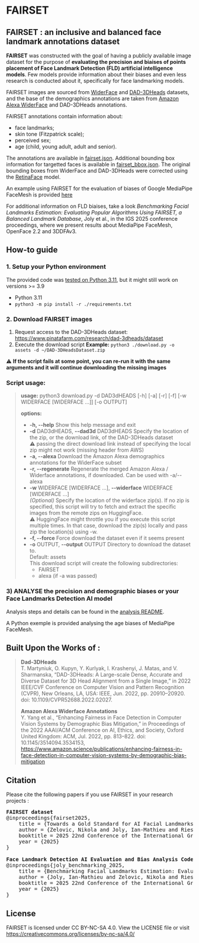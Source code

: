 # FAIRSET
## FAIRSET : an inclusive and balanced face landmark annotations dataset

**FAIRSET** was constructed with the goal of having a publicly available image dataset for the purpose of **evaluating the precision and biaises of points placement of Face Landmark Detection (FLD) artificial intelligence models**. Few models provide information about their biases and even less research is conducted about it, specifically for face landmarking models.

FAIRSET images are sourced from [WiderFace](http://shuoyang1213.me/WIDERFACE/) and [DAD-3DHeads](https://github.com/PinataFarms/DAD-3DHeads/) datasets, and the base of the demographics annotations are taken from [Amazon Alexa WiderFace](https://github.com/amazon-science/widerface-demographics/) and DAD-3DHeads annotations.

FAIRSET annotations contain information about:
- face landmarks;
- skin tone (Fitzpatrick scale);
- perceived sex;
- age (child, young adult, adult and senior).

The annotations are available in [fairset.json](fairset.json). Additional bounding box information for targetted faces is available in [fairset_bbox.json](fairset_bbox.json). The original bounding boxes from WiderFace and DAD-3DHeads were corrected using the [RetinaFace](https://github.com/serengil/retinaface) model.

An example using FAIRSET for the evaluation of biases of Google MediaPipe FaceMesh is provided [here](#3-analyse-the-precision-and-demographic-biases-or-your-face-landmarks-detection-ai-model.)

For additional information on FLD biaises, take a look *Benchmarking Facial Landmarks Estimation: Evaluating Popular Algorithms Using FAIRSET, a Balanced Landmark Database*, Joly et al., in the IGS 2025 conference proceedings, where we present results about MediaPipe FaceMesh, OpenFace 2.2 and 3DDFAv3.


## How-to guide
### 1. Setup your Python environment
The provided code was <u>tested on Python 3.11</u>, but it might still work on versions >= 3.9
- Python 3.11
- `python3 -m pip install -r ./requirements.txt`

### 2. Download FAIRSET images
1) Request access to the DAD-3DHeads dataset: https://www.pinatafarm.com/research/dad-3dheads/dataset
2) Execute the download script
**Example:** `python3 ./download.py -o assets -d ~/DAD-3DHeadsDataset.zip`

:warning: **If the script fails at some point, you can re-run it with the same arguments and it will continue downloading the missing images**

### Script usage:
>**usage:** python3 download.py -d DAD3dHEADS [-h] [-a] [-r] [-f] [-w WIDERFACE [WIDERFACE ...]] [-o OUTPUT]
>
>**options:**
>- **-h, --help**            Show this help message and exit
>- **-d** DAD3dHEADS, **--dad3d**  DAD3dHEADS
> Specify the location of the zip, or the download link, of the DAD-3DHeads dataset
>  <br/> :warning: passing the direct download link instead of specifying the local zip might not work (missing header from AWS)
> - **-a, --alexa**          Download the Amazon Alexa demographics annotations for the WiderFace subset
>- **-r, --regenerate**      Regenerate the merged Amazon Alexa / Widerface annotations, if downloaded. Can be used with -a/--alexa
>- **-w** WIDERFACE [WIDERFACE ...], **--widerface** WIDERFACE [WIDERFACE ...]<br/>
> *(Optional)* Specify the location of the widerface zip(s). If no zip is specified, this script will try to fetch and extract the specific images from the remote zips on HuggingFace.
> <br /> :warning: HuggingFace might throttle you if you execute this script multiple times. In that case, download the zip(s) locally and pass zip the location(s) using -w.
> - **-f, --force**           Force download the dataset even if it seems present
> - **-o** OUTPUT, **--output** OUTPUT
> Directory to download the dataset to.<br/>
> Default: assets<br/>
> This download script will create the following subdirectories:
>   - FAIRSET
>   - alexa (if -a was passed)


### 3) ANALYSE the precision and demographic biases or your Face Landmarks Detection AI model
Analysis steps and details can be found in the [analysis README](analysis/README.md).

A Python exemple is provided analysing the age biases of MediaPipe FaceMesh.

## Built Upon the Works of :
> **Dad-3DHeads**<br/>
> T. Martyniuk, O. Kupyn, Y. Kurlyak, I. Krashenyi, J. Matas, and V. Sharmanska, “DAD-3DHeads: A Large-scale Dense, Accurate and Diverse Dataset for 3D Head Alignment from a Single Image,” in 2022 IEEE/CVF Conference on Computer Vision and Pattern Recognition (CVPR), New Orleans, LA, USA: IEEE, Jun. 2022, pp. 20910–20920. doi: 10.1109/CVPR52688.2022.02027.
>
> **Amazon Alexa Widerface Annotations**<br/>
> Y. Yang et al., “Enhancing Fairness in Face Detection in Computer Vision Systems by Demographic Bias Mitigation,” in Proceedings of the 2022 	AAAI/ACM Conference on AI, Ethics, and Society, Oxford United Kingdom: ACM, Jul. 2022, pp. 813–822. doi: 10.1145/3514094.3534153, https://www.amazon.science/publications/enhancing-fairness-in-face-detection-in-computer-vision-systems-by-demographic-bias-mitigation

## Citation

Please cite the following papers if you use FAIRSET in your research projects :

<pre>
<b>FAIRSET dataset</b>
@inproceedings{fairset2025,
    title = {Towards a Gold Standard for AI Facial Landmarks Estimation: Constructing FAIRSET, a Balanced and Inclusive Landmark Database},
    author = {Zelovic, Nikola and Joly, Ian-Mathieu and Riesco, Eleonor and Lebel, Karina},
    booktitle = 2025 22nd Conference of the International Graphonomics Society - Investigating Human Movements | Handwriting and Beyond},
    year = {2025}
}

<b>Face Landmark Detection AI Evaluation and Bias Analysis Code</b>
@inproceedings{joly_benchmarking_2025,
    title = {Benchmarking Facial Landmarks Estimation: Evaluating Popular Algorithms Using FAIRSET, a Balanced Landmark Database},
    author = {Joly, Ian-Mathieu and Zelovic, Nikola and Riesco, Eleonor and Lebel, Karina},
    booktitle = 2025 22nd Conference of the International Graphonomics Society - Investigating Human Movements | Handwriting and Beyond},
    year = {2025}
}
</pre>

## License
FAIRSET is licensed under CC BY-NC-SA 4.0. View the LICENSE file or visit https://creativecommons.org/licenses/by-nc-sa/4.0/
